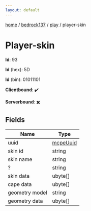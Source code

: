 ```yaml
---
layout: default
---
```


[home](/)  /  [bedrock137](/protocol/bedrock137)  /  [play](/protocol/bedrock137/play)  /  player-skin

# Player-skin

**Id**: 93

**Id** (hex): 5D

**Id** (bin): 01011101

**Clientbound**: ✔️

**Serverbound**: ✖️

## Fields

Name | Type
---|---
uuid | [mcpeUuid](/protocol/bedrock137/types/mcpe-uuid)
skin id | string
skin name | string
? | string
skin data | ubyte[]
cape data | ubyte[]
geometry model | string
geometry data | ubyte[]

